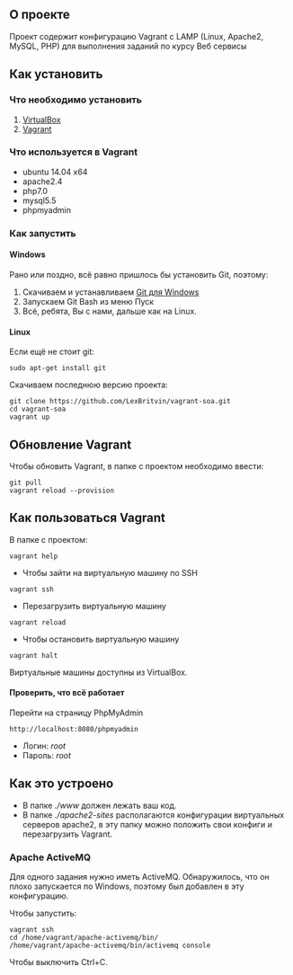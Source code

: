 ## О проекте

Проект содержит конфигурацию Vagrant с LAMP (Linux, Apache2, MySQL, PHP) для выполнения заданий по курсу Веб сервисы

## Как установить

### Что необходимо установить

1. [VirtualBox](https://www.virtualbox.org/wiki/Downloads)
2. [Vagrant](https://www.vagrantup.com/downloads.html)

### Что используется в Vagrant

* ubuntu 14.04 x64
* apache2.4
* php7.0
* mysql5.5
* phpmyadmin

### Как запустить

#### Windows

Рано или поздно, всё равно пришлось бы установить Git, поэтому:

1. Скачиваем и устанавливаем [Git для Windows](https://git-scm.com/download/win)
2. Запускаем Git Bash из меню Пуск
3. Всё, ребята, Вы с нами, дальше как на Linux.

#### Linux
Если ещё не стоит git:
```
sudo apt-get install git
```
Скачиваем последнюю версию проекта:
```
git clone https://github.com/LexBritvin/vagrant-soa.git
cd vagrant-soa
vagrant up
```

## Обновление Vagrant

Чтобы обновить Vagrant, в папке с проектом необходимо ввести:
```
git pull
vagrant reload --provision
```

## Как пользоваться Vagrant

В папке с проектом:
```
vagrant help
```
* Чтобы зайти на виртуальную машину по SSH
```
vagrant ssh
```
* Перезагрузить виртуальную машину
```
vagrant reload
```
* Чтобы остановить виртуальную машину
```
vagrant halt
```
Виртуальные машины доступны из VirtualBox.

#### Проверить, что всё работает

Перейти на страницу PhpMyAdmin
```
http://localhost:8080/phpmyadmin
```
* Логин: *root*
* Пароль: *root*

## Как это устроено

* В папке *./www* должен лежать ваш код. 
* В папке *./apache2-sites* располагаются конфигурации виртуальных серверов apache2, в эту папку можно положить свои конфиги и перезагрузить Vagrant.

### Apache ActiveMQ

Для одного задания нужно иметь ActiveMQ. 
Обнаружилось, что он плохо запускается по Windows, поэтому был добавлен в эту конфигурацию.

Чтобы запустить:
```
vagrant ssh
cd /home/vagrant/apache-activemq/bin/
/home/vagrant/apache-activemq/bin/activemq console
```
Чтобы выключить Ctrl+C.

